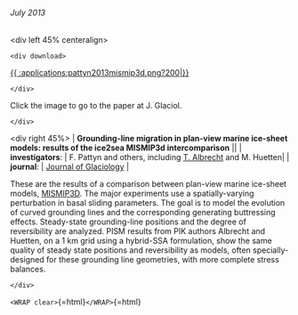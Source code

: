 ###### July 2013

\<div left 45% centeralign\>

```{=html}
<div download>
```
[{{
:applications:pattyn2013mismip3d.png?200\|}}](http://www.igsoc.org/journal/59/215/t12J129.html)

```{=html}
</div>
```
Click the image to go to the paper at J. Glaciol.

```{=html}
</div>
```
\<div right 45%\> \| **Grounding-line migration in plan-view marine
ice-sheet models: results of the ice2sea MISMIP3d intercomparison**
\|\| \| **investigators**: \| F. Pattyn and others, including [T.
Albrecht](http://www.pik-potsdam.de/~albrecht/) and M.
Huetten\| \| **journal**: \| [Journal of
Glaciology](http://www.igsoc.org/journal/) \|

These are the results of a comparison between plan-view marine ice-sheet
models,
[MISMIP3D](http://homepages.ulb.ac.be/~fpattyn/mismip3d/).
The major experiments use a spatially-varying perturbation in basal
sliding parameters. The goal is to model the evolution of curved
grounding lines and the corresponding generating buttressing effects.
Steady-state grounding-line positions and the degree of reversibility
are analyzed. PISM results from PIK authors Albrecht and Huetten, on a 1
km grid using a hybrid-SSA formulation, show the same quality of steady
state positions and reversibility as models, often specially-designed
for these grounding line geometries, with more complete stress balances.

```{=html}
</div>
```
`<WRAP clear>`{=html}`</WRAP>`{=html}
